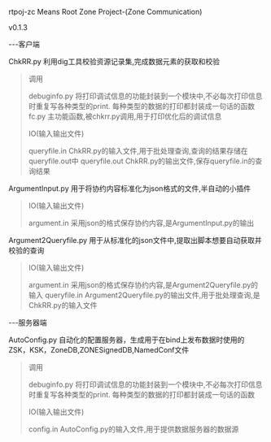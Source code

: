 rtpoj-zc Means Root Zone Project-(Zone Communication)

v0.1.3

---客户端

ChkRR.py
利用dig工具校验资源记录集,完成数据元素的获取和校验
>调用
>
>debuginfo.py
>将打印调试信息的功能封装到一个模块中,不必每次打印信息时重复写各种类型的print.
>每种类型的数据的打印都封装成一句话的函数
>fc.py
>主功能函数,被chkrr.py调用,用于打印优化后的调试信息
>
>IO(输入输出文件)
>
>queryfile.in
>ChkRR.py的输入文件,用于批处理查询,查询的结果存储在queryfile.out中
>queryfile.out
>ChkRR.py的输出文件,保存queryfile.in的查询结果	

ArgumentInput.py
用于将协约内容标准化为json格式的文件,半自动的小插件
>IO(输入输出文件)
>
>argument.in
>采用json的格式保存协约内容,是ArgumentInput.py的输出

Argument2Queryfile.py
用于从标准化的json文件中,提取出脚本想要自动获取并校验的查询
>IO(输入输出文件)
>
>argument.in
>采用json的格式保存协约内容,是Argument2Queryfile.py的输入
>queryfile.in
>Argument2Queryfile.py的输出文件,用于批处理查询,是ChkRR.py的输入文件


---服务器端

AutoConfig.py
自动化的配置服务器，生成用于在bind上发布数据时使用的ZSK，KSK，ZoneDB,ZONESignedDB,NamedConf文件
>调用
>
>debuginfo.py
>将打印调试信息的功能封装到一个模块中,不必每次打印信息时重复写各种类型的print.
>每种类型的数据的打印都封装成一句话的函数
>
>IO(输入输出文件)
>
>config.in
>AutoConfig.py的输入文件,用于提供数据服务器的数据源





